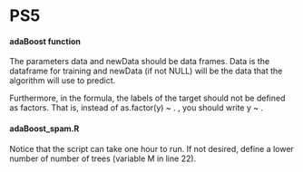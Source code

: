 # PS5

#### adaBoost function 
The parameters data and newData should be data frames. Data is the dataframe for training and newData (if not NULL) will be the data that the algorithm will use to predict. 

Furthermore, in the formula, the labels of the target should not be defined as factors. That is, instead of as.factor(y) ~ . , you should write y ~ .



#### adaBoost_spam.R

Notice that the script can take one hour to run. If not desired, define a lower number of number of trees (variable M in line 22).
  